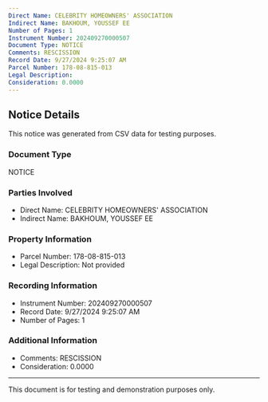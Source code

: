 ```yaml
---
Direct Name: CELEBRITY HOMEOWNERS' ASSOCIATION
Indirect Name: BAKHOUM, YOUSSEF EE
Number of Pages: 1
Instrument Number: 202409270000507
Document Type: NOTICE
Comments: RESCISSION
Record Date: 9/27/2024 9:25:07 AM
Parcel Number: 178-08-815-013
Legal Description: 
Consideration: 0.0000
---
```


## Notice Details

This notice was generated from CSV data for testing purposes.

### Document Type
NOTICE

### Parties Involved
- Direct Name: CELEBRITY HOMEOWNERS' ASSOCIATION
- Indirect Name: BAKHOUM, YOUSSEF EE

### Property Information
- Parcel Number: 178-08-815-013
- Legal Description: Not provided

### Recording Information
- Instrument Number: 202409270000507
- Record Date: 9/27/2024 9:25:07 AM
- Number of Pages: 1

### Additional Information
- Comments: RESCISSION
- Consideration: 0.0000

---

This document is for testing and demonstration purposes only.
